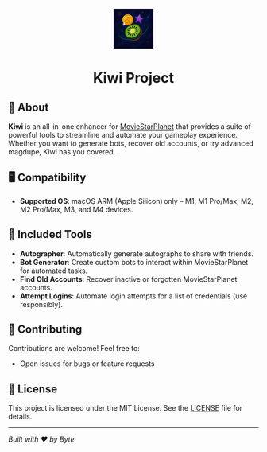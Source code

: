 <p align="center">
  <img src="https://github.com/b3yte/Kiwi/blob/main/assets/icon.png" alt="Kiwi Icon" width="80">
  <h1 align="center">Kiwi Project</h1>
</p>

## 🚀 About

**Kiwi** is an all-in-one enhancer for [MovieStarPlanet](https://www.moviestarplanet.com/) that provides a suite of powerful tools to streamline and automate your gameplay experience. Whether you want to generate bots, recover old accounts, or try advanced magdupe, Kiwi has you covered.

## 🖥️ Compatibility

* **Supported OS**: macOS ARM (Apple Silicon) only – M1, M1 Pro/Max, M2, M2 Pro/Max, M3, and M4 devices.

## 🔧 Included Tools

* **Autographer**: Automatically generate autographs to share with friends.
* **Bot Generator**: Create custom bots to interact within MovieStarPlanet for automated tasks.
* **Find Old Accounts**: Recover inactive or forgotten MovieStarPlanet accounts.
* **Attempt Logins**: Automate login attempts for a list of credentials (use responsibly).


## 🤝 Contributing

Contributions are welcome! Feel free to:

* Open issues for bugs or feature requests

## 📄 License

This project is licensed under the MIT License. See the [LICENSE](LICENSE) file for details.

---

*Built with ❤️ by Byte*
